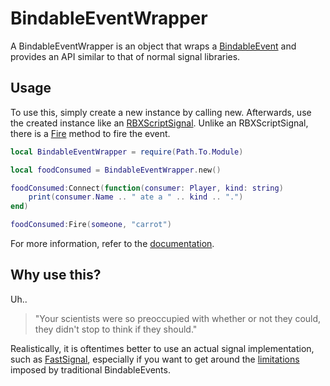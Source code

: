 # BindableEventWrapper

A BindableEventWrapper is an object that wraps a [BindableEvent](https://create.roblox.com/docs/reference/engine/classes/BindableEvent) and provides an API similar to that of normal signal libraries.

## Usage

To use this, simply create a new instance by calling new. Afterwards, use the created instance like an [RBXScriptSignal](https://create.roblox.com/docs/reference/engine/datatypes/RBXScriptSignal). Unlike an RBXScriptSignal, there is a [Fire](https://blru.github.io/roblox-bindable-event-wrapper/api/BindableEventWrapper#Fire) method to fire the event.

```lua
local BindableEventWrapper = require(Path.To.Module)

local foodConsumed = BindableEventWrapper.new()

foodConsumed:Connect(function(consumer: Player, kind: string)
    print(consumer.Name .. " ate a " .. kind .. ".")
end)

foodConsumed:Fire(someone, "carrot")
```

For more information, refer to the [documentation](http://blru.github.io/roblox-bindable-event-wrapper/api/BindableEventWrapper).

## Why use this?

Uh..

> "Your scientists were so preoccupied with whether or not they could, they didn't stop to think if they should."

Realistically, it is oftentimes better to use an actual signal implementation, such as [FastSignal](https://github.com/RBLXUtils/FastSignal), especially if you want to get around the [limitations](https://create.roblox.com/docs/scripting/events/bindable#argument-limitations) imposed by traditional BindableEvents.

